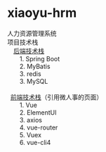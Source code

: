 # xiaoyu-hrm
人力资源管理系统<br/>
项目技术栈<br/>
&ensp;&ensp;<a href="https://github.com/itqiangyu/xiaoyu-hrm.git">后端技术栈</a><br/>
    &ensp;&ensp;&ensp;&ensp;1. Spring Boot<br/>
    &ensp;&ensp;&ensp;&ensp;2. MyBatis<br/>
    &ensp;&ensp;&ensp;&ensp;3. redis<br/>
    &ensp;&ensp;&ensp;&ensp;3. MySQL<br/>
<br/>
&ensp;<a href="https://github.com/itqiangyu/hrm-web.git">前端技术栈</a>（引用微人事的页面）<br/>
    &ensp;&ensp;&ensp;&ensp;1. Vue<br/>
    &ensp;&ensp;&ensp;&ensp;2. ElementUI<br/>
    &ensp;&ensp;&ensp;&ensp;3. axios<br/>
    &ensp;&ensp;&ensp;&ensp;4. vue-router<br/>
    &ensp;&ensp;&ensp;&ensp;5. Vuex<br/>
    &ensp;&ensp;&ensp;&ensp;6. vue-cli4<br/>
